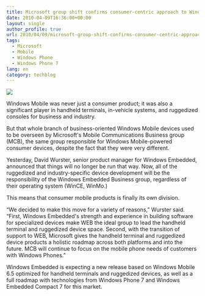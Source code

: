 ```yaml
---
title: Microsoft group shift confirms consumer-centric approach to Windows Phone 7
date: 2010-04-09T16:36:00+00:00
layout: single
author_profile: true
url: 2010/04/09/microsoft-group-shift-confirms-consumer-centric-approach-to-windows-phone-7/
tags:
  - Microsoft
  - Mobile
  - Windows Phone
  - Windows Phone 7
lang: en
category: techblog
---
```

[![](http://2.bp.blogspot.com/_vaUVXcmC3OI/S79QJF28gZI/AAAAAAAAB2U/npDXJ18feug/s640/4793.jpg)](http://2.bp.blogspot.com/_vaUVXcmC3OI/S79QJF28gZI/AAAAAAAAB2U/npDXJ18feug/s1600/4793.jpg)

Windows Mobile was never just a consumer product; it was also a significant player in handheld terminals, in-vehicle systems, and ruggedized consoles for business and industry.

But that whole branch of business-oriented Windows Mobile devices used to be overseen by Microsoft's Mobile Communications Business group (MCB), the same group responsible for Windows Mobile-powered consumer devices, despite the fact that they were very different.

Yesterday, David Wurster, senior product manager for Windows Embedded, announced that things will no longer be run that way. Now, all of the ruggedized and industry-specific device development will be the responsibility of the Windows Embedded Business group, regardless of their operating system (WinCE, WinMo.)

This means that consumer mobile products is finally its own division.

“We decided to make this move for a variety of reasons,” Wurster said. “First, Windows Embedded's strength and experience in building software for specialized devices make WEB the ideal group to lead the handheld terminal and ruggedized device space. Second, with the transition of support to WEB, Microsoft gives the handheld terminal and ruggedized device products a holistic roadmap across both platforms and into the future. MCB will continue to focus on the mobile phone needs of customers with Windows Phones.”

Windows Embedded is expecting a new release based on Windows Mobile 6.5 optimized for handheld terminals and ruggedized devices, as well as a full roadmap with technologies from Windows Phone 7 and Windows Embedded Compact 7 for this market.